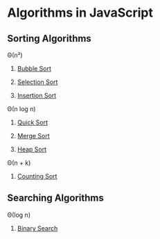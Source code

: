 # Algorithms in JavaScript

## Sorting Algorithms

Θ(n²)

1. [Bubble Sort](Sorting/bubblesort.js)

2. [Selection Sort](Sorting/selectionsort.js)

3. [Insertion Sort](Sorting/insertionsort.js)

Θ(n log n)

1. [Quick Sort](Sorting/quicksort.js)

2. [Merge Sort](Sorting/mergesort.js)

3. [Heap Sort](Sorting/heapsort.js)

Θ(n + k)

1. [Counting Sort](Sorting/countingsort.js)


## Searching Algorithms

Θ(log n)

1. [Binary Search](Searching/binarysearch.js)
